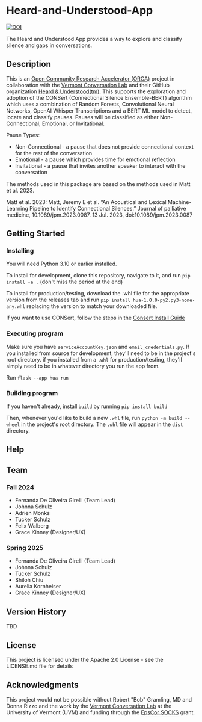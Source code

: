 # Heard-and-Understood-App

[![DOI](https://zenodo.org/badge/851837059.svg)](https://doi.org/10.5281/zenodo.14649131)

The Heard and Understood App provides a way to explore and classify silence and gaps in conversations.

## Description
This is an [Open Community Research Accelerator (ORCA)](https://verso.w3.uvm.edu/orca/) project in collaboration with the [Vermont Conversation Lab](https://vermontconversationlab.com/) and their GitHub organization [Heard & Understood(tm)](https://github.com/heard-and-understood). This supports the exploration and adoption of the CONSert (Connectional Silence Ensemble-BERT) algorithm which uses a combination of Random Forests, Convolutional Neural Networks, OpenAI Whisper Transcriptions and a BERT ML model to detect, locate and classify pauses. Pauses will be classified as either Non-Connectional, Emotional, or Invitational.

Pause Types:

* Non-Connectional - a pause that does not provide connectional context for the rest of the conversation
* Emotional - a pause which provides time for emotional reflection
* Invitational - a pause that invites another speaker to interact with the conversation

The methods used in this package are based on the methods used in Matt et al. 2023.

Matt et al. 2023: Matt, Jeremy E et al. “An Acoustical and Lexical Machine-Learning Pipeline to Identify Connectional Silences.” Journal of palliative medicine, 10.1089/jpm.2023.0087. 13 Jul. 2023, doi:10.1089/jpm.2023.0087

## Getting Started

### Installing
You will need Python 3.10 or earlier installed.

To install for development, clone this repository, navigate to it, and run `pip install -e .` (don't miss the period at the end)

To install for production/testing, download the .whl file for the appropriate version from the releases tab and run `pip install hua-1.0.0-py2.py3-none-any.whl` replacing the version to match your downloaded file.

If you want to use CONSert, follow the steps in the [Consert Install Guide](hua/consert/CONSERT_INSTALLATION.md)

### Executing program
Make sure you have `serviceAccountKey.json` and `email_credentials.py`.
If you installed from source for development, they'll need to be in the project's root directory.
if you installed from a `.whl` for production/testing, they'll simply need to be in whatever directory you run the app from.

Run `flask --app hua run`

### Building program
If you haven't already, install `build` by running `pip install build`

Then, whenever you'd like to build a new `.whl` file, run `python -m build --wheel` in the project's root directory. The `.whl` file will appear in the `dist` directory.

## Help

## Team

### Fall 2024
* Fernanda De Oliveira Girelli (Team Lead)
* Johnna  Schulz
* Adrien Monks
* Tucker  Schulz 
* Felix Walberg
* Grace Kinney (Designer/UX)

### Spring 2025
* Fernanda De Oliveira Girelli (Team Lead)
* Johnna  Schulz
* Tucker  Schulz 
* Shiloh Chiu
* Aurelia Kornheiser
* Grace Kinney (Designer/UX)
  
## Version History

TBD

## License

This project is licensed under the Apache 2.0 License - see the LICENSE.md file for details

## Acknowledgments
This project would not be possible without Robert "Bob" Gramling, MD and Donna Rizzo and the work by the [Vermont Conversation Lab](https://vermontconversationlab.com/) at the University of Vermont (UVM) and funding through the [EpsCor SOCKS](https://www.uvm.edu/socks/#about) grant.
